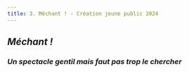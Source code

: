 ```yaml
---
title: 3. Méchant ! - Création jeune public 2024
---
```

## _Méchant !_


### _Un spectacle gentil mais faut pas trop le chercher_